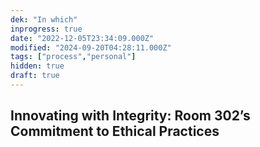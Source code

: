 ```yaml
---
dek: "In which"
inprogress: true
date: "2022-12-05T23:34:09.000Z"
modified: "2024-09-20T04:28:11.000Z"
tags: ["process","personal"]
hidden: true
draft: true
---
```

## Innovating with Integrity: Room 302’s Commitment to Ethical Practices


